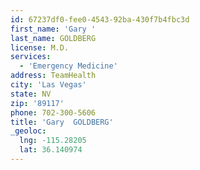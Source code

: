 ```yaml
---
id: 67237df0-fee0-4543-92ba-430f7b4fbc3d
first_name: 'Gary '
last_name: GOLDBERG
license: M.D.
services:
  - 'Emergency Medicine'
address: TeamHealth
city: 'Las Vegas'
state: NV
zip: '89117'
phone: 702-300-5606
title: 'Gary  GOLDBERG'
_geoloc:
  lng: -115.28205
  lat: 36.140974
---
```

